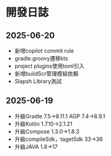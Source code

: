 # 開發日誌

## 2025-06-20
- 新增copilot commit rule
- gradle.groovy遷移kts
- project plugins使用toml引入
- 新增buildScr管理模組依賴
- Slapsh Library測試

## 2025-06-19
- 升級Gradle 7.5->8.11.1 AGP 7.4->8.9.1
- 升級Kotlin 1.7.10->2.1.21
- 升級Compose 1.3.0->1.8.3
- 升級compileSdk，tagetSdk 33->36
- 升級JAVA 1.8->17


